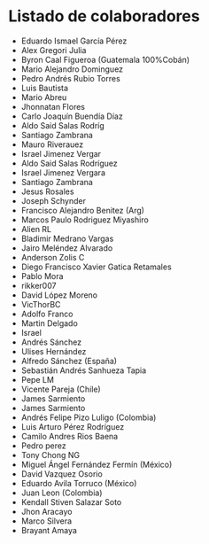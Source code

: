 # Listado de colaboradores

- Eduardo Ismael García Pérez
- Alex Gregori Julia
- Byron Caal Figueroa (Guatemala 100%Cobán)
- Mario Alejandro Dominguez
- Pedro Andrés Rubio Torres
- Luis Bautista
- Mario Abreu
- Jhonnatan Flores
- Carlo Joaquín Buendía Díaz
- Aldo Said Salas Rodríg
- Santiago Zambrana
- Mauro Riverauez
- Israel Jimenez Vergar
- Aldo Said Salas Rodríguez
- Israel Jimenez Vergara
- Santiago Zambrana
- Jesus Rosales
- Joseph Schynder
- Francisco Alejandro Benitez (Arg)
- Marcos Paulo Rodriguez Miyashiro
- Alien RL
- Bladimir Medrano Vargas
- Jairo Meléndez Alvarado
- Anderson Zolis C
- Diego Francisco Xavier Gatica Retamales
- Pablo Mora
- rikker007
- David López Moreno
- VicThorBC
- Adolfo Franco
- Martin Delgado
- Israel
- Andrés Sánchez
- Ulises Hernández
- Alfredo Sánchez (España)
- Sebastián Andrés Sanhueza Tapia
- Pepe LM
- Vicente Pareja (Chile)
- James Sarmiento
- James Sarmiento
- Andrés Felipe Pizo Luligo (Colombia)
- Luis Arturo Pérez Rodríguez
- Camilo Andres Rios Baena
- Pedro perez
- Tony Chong NG
- Miguel Ángel Fernández Fermín (México)
- David Vazquez Osorio
- Eduardo Avila Torruco (México)
- Juan Leon (Colombia)
- Kendall Stiven Salazar Soto
- Jhon Aracayo
- Marco Silvera
- Brayant Amaya
